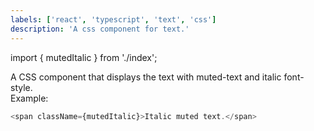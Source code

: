 ```yaml
---
labels: ['react', 'typescript', 'text', 'css']
description: 'A css component for text.'
---
```


import { mutedItalic } from './index';

A CSS component that displays the text with muted-text and italic font-style.  
Example:

```js live
<span className={mutedItalic}>Italic muted text.</span>
```
